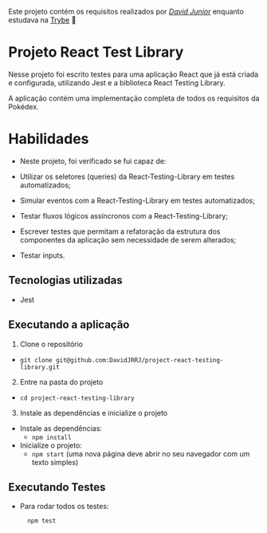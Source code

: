 Este projeto contém os requisitos realizados por _[David Junior](https://www.linkedin.com/in/davidjrrj/)_ enquanto estudava na [Trybe](https://www.betrybe.com/) :rocket:

# Projeto React Test Library

Nesse projeto foi escrito testes para uma aplicação React que já está criada e configurada, utilizando Jest e a biblioteca React Testing Library. 

A aplicação contém uma implementação completa de todos os requisitos da Pokédex. 

# Habilidades

* Neste projeto, foi verificado se fui capaz de:

* Utilizar os seletores (queries) da React-Testing-Library em testes automatizados;

* Simular eventos com a React-Testing-Library em testes automatizados;

* Testar fluxos lógicos assíncronos com a React-Testing-Library;

* Escrever testes que permitam a refatoração da estrutura dos componentes da aplicação sem necessidade de serem alterados;

* Testar inputs.

## Tecnologias utilizadas

* Jest

## Executando a aplicação

1. Clone o repositório
- `git clone git@github.com:DavidJRRJ/project-react-testing-library.git`

2. Entre na pasta do projeto
- `cd project-react-testing-library`

3. Instale as dependências e inicialize o projeto

- Instale as dependências:
  - `npm install`
- Inicialize o projeto:
  - `npm start` (uma nova página deve abrir no seu navegador com um texto simples)

## Executando Testes

* Para rodar todos os testes:

  ```
    npm test
  ```

